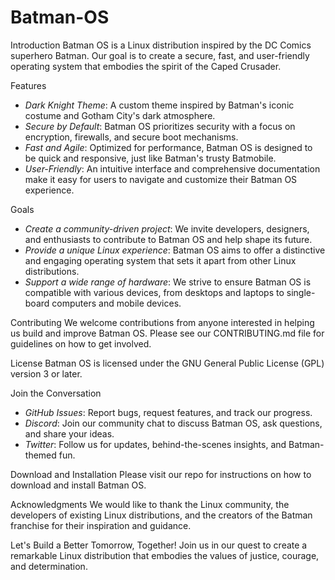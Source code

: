# Batman-OS 
Introduction
Batman OS is a Linux distribution inspired by the DC Comics superhero Batman. Our goal is to create a secure, fast, and user-friendly operating system that embodies the spirit of the Caped Crusader.

Features
- *Dark Knight Theme*: A custom theme inspired by Batman's iconic costume and Gotham City's dark atmosphere.
- *Secure by Default*: Batman OS prioritizes security with a focus on encryption, firewalls, and secure boot mechanisms.
- *Fast and Agile*: Optimized for performance, Batman OS is designed to be quick and responsive, just like Batman's trusty Batmobile.
- *User-Friendly*: An intuitive interface and comprehensive documentation make it easy for users to navigate and customize their Batman OS experience.

Goals
- *Create a community-driven project*: We invite developers, designers, and enthusiasts to contribute to Batman OS and help shape its future.
- *Provide a unique Linux experience*: Batman OS aims to offer a distinctive and engaging operating system that sets it apart from other Linux distributions.
- *Support a wide range of hardware*: We strive to ensure Batman OS is compatible with various devices, from desktops and laptops to single-board computers and mobile devices.

Contributing
We welcome contributions from anyone interested in helping us build and improve Batman OS. Please see our CONTRIBUTING.md file for guidelines on how to get involved.

License
Batman OS is licensed under the GNU General Public License (GPL) version 3 or later.

Join the Conversation
- *GitHub Issues*: Report bugs, request features, and track our progress.
- *Discord*: Join our community chat to discuss Batman OS, ask questions, and share your ideas.
- *Twitter*: Follow us for updates, behind-the-scenes insights, and Batman-themed fun.

Download and Installation
Please visit our repo for instructions on how to download and install Batman OS.

Acknowledgments
We would like to thank the Linux community, the developers of existing Linux distributions, and the creators of the Batman franchise for their inspiration and guidance.

Let's Build a Better Tomorrow, Together!
Join us in our quest to create a remarkable Linux distribution that embodies the values of justice, courage, and determination.
